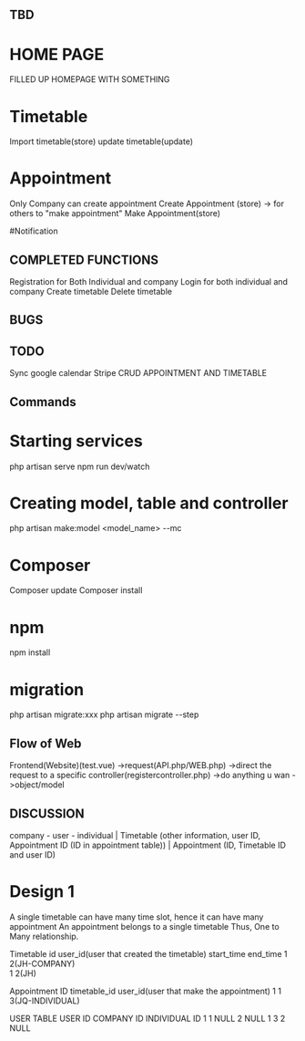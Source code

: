 ## TBD

# HOME PAGE
FILLED UP HOMEPAGE WITH SOMETHING



# Timetable
Import timetable(store)
update timetable(update)

# Appointment
Only Company can create appointment
Create Appointment (store) -> for others to "make appointment"
Make Appointment(store) 

#Notification


## COMPLETED FUNCTIONS
Registration for Both Individual and company
Login for both individual and company
Create timetable
Delete timetable


## BUGS



## TODO
Sync google calendar
Stripe
CRUD APPOINTMENT AND TIMETABLE



## Commands 
# Starting services
php artisan serve
npm run dev/watch

# Creating model, table and controller
php artisan make:model <model_name> --mc

# Composer
Composer update
Composer install

# npm
npm install

# migration
php artisan migrate:xxx 
php artisan migrate --step




## Flow of Web
Frontend(Website)(test.vue)
->request(API.php/WEB.php)
->direct the request to a specific controller(registercontroller.php)
->do anything u wan
->object/model

## DISCUSSION
company - user - individual
            | 
     Timetable (other information, user ID, Appointment ID (ID in appointment table))
            |
     Appointment (ID, Timetable ID and user ID)


# Design 1
A single timetable can have many time slot, hence it can have many appointment
An appointment belongs to a single timetable
Thus, One to Many relationship.

Timetable
id user_id(user that created the timetable) start_time end_time
1    2(JH-COMPANY)        
1    2(JH)         

Appointment
ID   timetable_id   user_id(user that make the appointment) 
1         1              3(JQ-INDIVIDUAL)

<!-- # Design 2
Timetable
id  user_id                   ............
1    2(JH-COMPANY)        
1    3(JQ)     

Appointment
id   appointer_id      appointee_id      start_time   end_time     subject      date     .....
1    2(JH-COMPANY)     3(JQ-Individual)    xx            xx -->


USER TABLE
USER ID COMPANY ID INDIVIDUAL ID
    1        1          NULL
    2      NULL          1
    3        2          NULL

